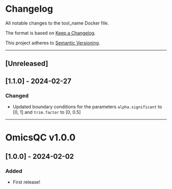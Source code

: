 # Changelog
All notable changes to the tool_name Docker file.

The format is based on [Keep a Changelog](https://keepachangelog.com/en/1.0.0/).

This project adheres to [Semantic Versioning](https://semver.org/spec/v2.0.0.html).

---

## [Unreleased]

## [1.1.0] - 2024-02-27

### Changed
- Updated boundary conditions for the parameters `alpha.significant` to [0, 1] and `trim.factor` to [0, 0.5]

---

# OmicsQC v1.0.0

## [1.0.0] - 2024-02-02

### Added
- First release!
